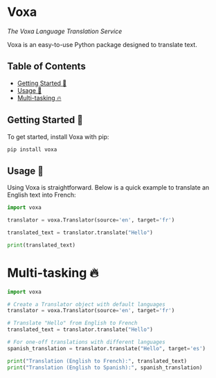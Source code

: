 # Voxa
*The Voxa Language Translation Service*

Voxa is an easy-to-use Python package designed to translate text. 

## Table of Contents
- [Getting Started 🚀](#getting-started-🚀)
- [Usage 📖](#usage-📖)
- [Multi-tasking 🔥](#multi-tasking-🔥)

## Getting Started 🚀
To get started, install Voxa with pip:
```bash
pip install voxa
```

## Usage 📖
Using Voxa is straightforward. Below is a quick example to translate an English text into French:
```python
import voxa

translator = voxa.Translator(source='en', target='fr')

translated_text = translator.translate("Hello")

print(translated_text)
```

# Multi-tasking 🔥
```python
import voxa

# Create a Translator object with default languages
translator = voxa.Translator(source='en', target='fr')

# Translate "Hello" from English to French
translated_text = translator.translate("Hello")

# For one-off translations with different languages
spanish_translation = translator.translate("Hello", target='es')

print("Translation (English to French):", translated_text)
print("Translation (English to Spanish):", spanish_translation)
```